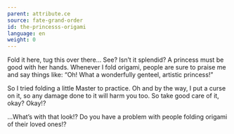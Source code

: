 ```yaml
---
parent: attribute.ce
source: fate-grand-order
id: the-princesss-origami
language: en
weight: 0
---
```


Fold it here, tug this over there…
See? Isn’t it splendid?
A princess must be good with her hands.
Whenever I fold origami, people are sure to praise me and say things like: “Oh! What a wonderfully genteel, artistic princess!”

So I tried folding a little Master to practice.
Oh and by the way, I put a curse on it, so any damage done to it will harm you too.
So take good care of it, okay? Okay!?

…What’s with that look!?
Do you have a problem with people folding origami of their loved ones!?
